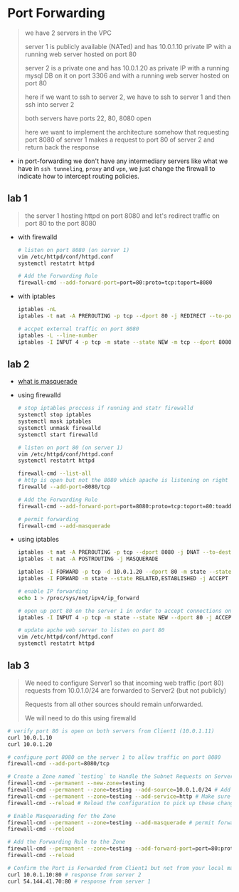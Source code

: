 # Port Forwarding

> we have 2 servers in the VPC
>
> server 1 is publicly available (NATed) and has 10.0.1.10 private IP with a running web server hosted on port 80
>
> server 2 is a private one and has 10.0.1.20 as private IP with a running mysql DB on it on port 3306 and with a running web server hosted on port 80
>
> here if we want to ssh to server 2, we have to ssh to server 1 and then ssh into server 2
>
> both servers have ports 22, 80, 8080 open
>
> here we want to implement the architecture somehow that requesting port 8080 of server 1 makes a request to port 80 of server 2 and return back the response

- in port-forwarding we don't have any intermediary servers like what we have in `ssh tunneling`, `proxy` and `vpn`, we just change the firewall to indicate how to intercept routing policies.

## lab 1

> the server 1 hosting httpd on port 8080 and let's redirect traffic on port 80 to the port 8080

- with firewalld

    ``` bash
    # listen on port 8080 (on server 1)
    vim /etc/httpd/conf/httpd.conf
    systemctl restatrt httpd

    # Add the Forwarding Rule
    firewall-cmd --add-forward-port=port=80:proto=tcp:toport=8080
    ```

- with iptables

    ``` bash
    iptables -nL
    iptables -t nat -A PREROUTING -p tcp --dport 80 -j REDIRECT --to-port 8080

    # accpet external traffic on port 8080
    iptables -L --line-number
    iptables -I INPUT 4 -p tcp -m state --state NEW -m tcp --dport 8080 -j ACCEPT
    ```

## lab 2

- [what is masquerade](https://askubuntu.com/questions/466445/what-is-masquerade-in-the-context-of-iptables)

- using firewalld

    ``` bash
    # stop iptables proccess if running and statr firewalld
    systemctl stop iptables
    systemctl mask iptables
    systemctl unmask firewalld
    systemctl start firewalld

    # listen on port 80 (on server 1)
    vim /etc/httpd/conf/httpd.conf
    systemctl restatrt httpd

    firewall-cmd --list-all
    # http is open but not the 8080 which apache is listening on right now
    firewalld --add-port=8080/tcp

    # Add the Forwarding Rule
    firewall-cmd --add-forward-port=port=8080:proto=tcp:toport=80:toaddr=10.0.1.20

    # permit forwarding
    firewall-cmd --add-masquerade 
    ```

- using iptables

    ``` bash
    iptables -t nat -A PREROUTING -p tcp --dport 8080 -j DNAT --to-destination 10.0.1.20:80
    iptables -t nat -A POSTROUTING -j MASQUERADE

    iptables -I FORWARD -p tcp -d 10.0.1.20 --dport 80 -m state --state NEW -j ACCEPT
    iptables -I FORWARD -m state --state RELATED,ESTABLISHED -j ACCEPT

    # enable IP forwarding
    echo 1 > /proc/sys/net/ipv4/ip_forward

    # open up port 80 on the server 1 in order to accept connections on it
    iptables -I INPUT 4 -p tcp -m state --state NEW --dport 80 -j ACCEPT

    # update apche web server to listen on port 80
    vim /etc/httpd/conf/httpd.conf
    systemctl restatrt httpd
    ```

## lab 3

> We need to configure Server1 so that incoming web traffic (port 80) requests from 10.0.1.0/24 are forwarded to Server2 (but not publicly)
>
> Requests from all other sources should remain unforwarded. 
>
> We will need to do this using firewalld

```bash
# verify port 80 is open on both servers from Client1 (10.0.1.11)
curl 10.0.1.10
curl 10.0.1.20

# configure port 8080 on the server 1 to allow traffic on port 8080
firewall-cmd --add-port=8080/tcp

# Create a Zone named `testing` to Handle the Subnet Requests on Server 1
firewall-cmd --permanent --new-zone=testing
firewall-cmd --permanent --zone=testing --add-source=10.0.1.0/24 # Add the subnet as the source
firewall-cmd --permanent --zone=testing --add-service=http # Make sure http as a service is added
firewall-cmd --reload # Reload the configuration to pick up these changes

# Enable Masquerading for the Zone
firewall-cmd --permanent --zone=testing --add-masquerade # permit forwarding
firewall-cmd --reload

# Add the Forwarding Rule to the Zone
firewall-cmd --permanent --zone=testing --add-forward-port=port=80:proto=tcp:toport=80:toaddr=10.0.1.20
firewall-cmd --reload

# Confirm the Port is Forwarded from Client1 but not from your local machine
curl 10.0.1.10:80 # response from server 2
curl 54.144.41.70:80 # response from server 1
```

